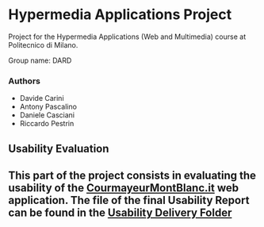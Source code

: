 # Hypermedia Applications Project
Project for the Hypermedia Applications (Web and Multimedia) course at Politecnico di Milano.

Group name: DARD


### **Authors**

- Davide Carini 
- Antony Pascalino 
- Daniele Casciani  
- Riccardo Pestrin
  <br>

## **Usability Evaluation**

This part of the project consists in evaluating the usability of the [CourmayeurMontBlanc.it](https://www.courmayeurmontblanc.it/it) web application.
The file of the final **Usability Report** can be found in the [Usability Delivery Folder](https://github.com/davidecarini/HYPE_PROJECT21-22/tree/main/Usability%20Report)
---
